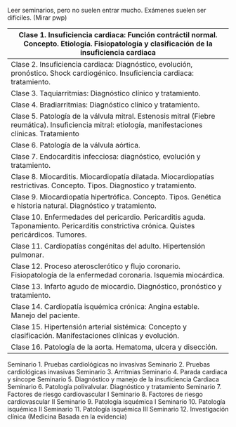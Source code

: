 
Leer seminarios, pero no suelen entrar mucho. Exámenes suelen ser difíciles. (Mirar pwp)

| Clase 1. Insuficiencia cardiaca: Función contráctil normal. Concepto. Etiología. Fisiopatología y clasificación de la insuficiencia cardiaca         |
| ---------------------------------------------------------------------------------------------------------------------------------------------------- |
| Clase 2. Insuficiencia cardiaca: Diagnóstico, evolución, pronóstico. Shock cardiogénico. Insuficiencia cardiaca: tratamiento.                        |
| Clase 3. Taquiarritmias: Diagnóstico clínico y tratamiento.                                                                                          |
| Clase 4. Bradiarritmias: Diagnóstico clínico y tratamiento.                                                                                          |
| Clase 5. Patología de la válvula mitral. Estenosis mitral (Fiebre reumática). Insuficiencia mitral: etiología, manifestaciones clínicas. Tratamiento |
| Clase 6. Patología de la válvula aórtica.                  |
| Clase 7. Endocarditis infecciosa: diagnóstico, evolución y tratamiento.|
| Clase 8. Miocarditis. Miocardiopatía dilatada. Miocardiopatías restrictivas. Concepto. Tipos. Diagnostico y tratamiento.                             |
| Clase 9. Miocardiopatía hipertrófica. Concepto. Tipos. Genética e historia natural. Diagnóstico y tratamiento.  |
| Clase 10. Enfermedades del pericardio. Pericarditis aguda. Taponamiento. Pericarditis constrictiva crónica. Quistes pericárdicos. Tumores.           |
| Clase 11. Cardiopatías congénitas del adulto. Hipertensión pulmonar.|
| Clase 12. Proceso aterosclerótico y flujo coronario. Fisiopatología de la enfermedad coronaria. Isquemia miocárdica.                                 |
| Clase 13. Infarto agudo de miocardio. Diagnóstico, pronóstico y tratamiento. |
| Clase 14. Cardiopatía isquémica crónica: Angina estable. Manejo del paciente.|
| Clase 15. Hipertensión arterial sistémica: Concepto y clasificación. Manifestaciones clínicas y evolución. |
| Clase 16. Patología de la aorta. Hematoma, ulcera y disección. |


Seminario 1. Pruebas cardiológicas no invasivas
Seminario 2. Pruebas cardiológicas invasivas
Seminario 3. Arritmias
Seminario 4. Parada cardiaca y síncope
Seminario 5. Diagnóstico y manejo de la insuficiencia Cardiaca
Seminario 6. Patología polivalvular. Diagnóstico y tratamiento
Seminario 7. Factores de riesgo cardiovascular I
Seminario 8. Factores de riesgo cardiovascular II
Seminario 9. Patología isquémica I
Seminario 10. Patología isquémica II
Seminario 11. Patología isquémica III
Seminario 12. Investigación clínica (Medicina Basada en la evidencia)